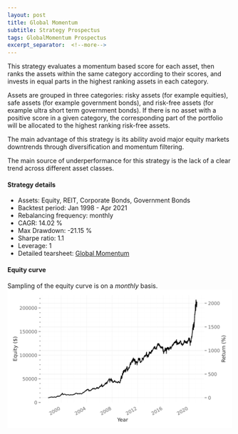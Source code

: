 ```yaml
---
layout: post
title: Global Momentum
subtitle: Strategy Prospectus
tags: GlobalMomentum Prospectus
excerpt_separator:  <!--more-->
---
```


This strategy evaluates a momentum based score for each asset, then ranks the assets within the same category according to their scores, and invests in equal parts in the highest ranking assets in each category.

Assets are grouped in three categories: risky assets (for example equities), safe assets (for example government bonds), and risk-free assets (for example ultra short term government bonds). If there is no asset with a positive score in a given category, the corresponding part of the portfolio will be allocated to the highest ranking risk-free assets.

The main advantage of this strategy is its ability avoid major equity markets downtrends through diversification and momentum filtering.

The main source of underperformance for this strategy is the lack of a clear trend across different asset classes.

#### Strategy details
* Assets: Equity, REIT, Corporate Bonds, Government Bonds
* Backtest period: Jan 1998 - Apr 2021
* Rebalancing frequency: monthly
* CAGR: 14.02 %
* Max Drawdown: -21.15 %
* Sharpe ratio: 1.1
* Leverage: 1
* Detailed tearsheet: [Global Momentum](/tearsheets/global_momentum.html)

#### Equity curve
Sampling of the equity curve is on a _monthly_ basis. 
![Global Momentum](/images/global_momentum.svg)
